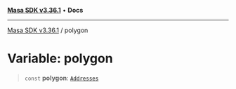 [**Masa SDK v3.36.1**](../README.md) • **Docs**

***

[Masa SDK v3.36.1](../globals.md) / polygon

# Variable: polygon

> `const` **polygon**: [`Addresses`](../interfaces/Addresses.md)
